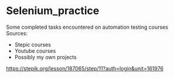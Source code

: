 # Selenium_practice
Some completed tasks encountered on automation testing courses
Sources:
- Stepic courses
- Youtube courses
- Possibly my own projects

https://stepik.org/lesson/187065/step/11?auth=login&unit=161976
